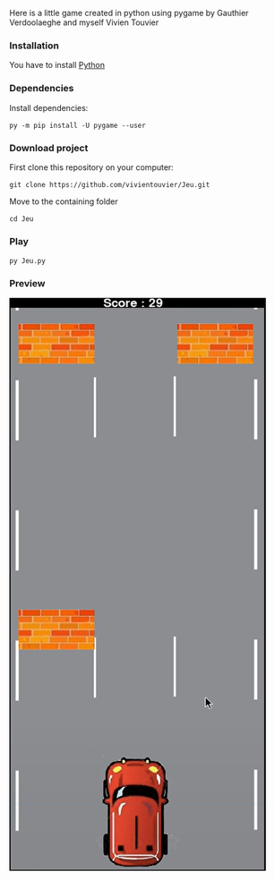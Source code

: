 Here is a little game created in python using pygame by Gauthier Verdoolaeghe and myself Vivien Touvier

### Installation

You have to install [Python](https://www.python.org/downloads/)

### Dependencies

Install dependencies:

```
py -m pip install -U pygame --user
```

### Download project

First clone this repository on your computer:

```
git clone https://github.com/vivientouvier/Jeu.git
```

Move to the containing folder

```
cd Jeu
```

### Play

```
py Jeu.py
```

### Preview

![preview](images/preview.PNG "preview")

